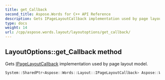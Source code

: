 ```yaml
---
title: get_Callback
second_title: Aspose.Words for C++ API Reference
description: Gets IPageLayoutCallback implementation used by page layout model.
type: docs
weight: 14
url: /cpp/aspose.words.layout/layoutoptions/get_callback/
---
```

## LayoutOptions::get_Callback method


Gets [IPageLayoutCallback](../../ipagelayoutcallback/) implementation used by page layout model.

```cpp
System::SharedPtr<Aspose::Words::Layout::IPageLayoutCallback> Aspose::Words::Layout::LayoutOptions::get_Callback() const
```

